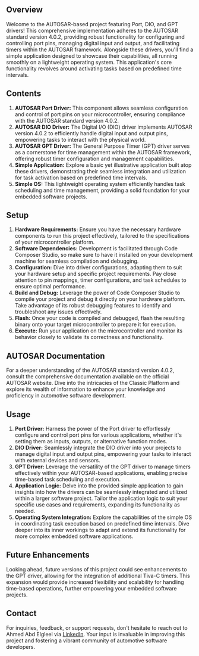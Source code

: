 ## Overview
Welcome to the AUTOSAR-based project featuring Port, DIO, and GPT drivers! This comprehensive implementation adheres to the AUTOSAR standard version 4.0.2, providing robust functionality for configuring and controlling port pins, managing digital input and output, and facilitating timers within the AUTOSAR framework. Alongside these drivers, you'll find a simple application designed to showcase their capabilities, all running smoothly on a lightweight operating system. This application's core functionality revolves around activating tasks based on predefined time intervals.

## Contents
1. **AUTOSAR Port Driver:** This component allows seamless configuration and control of port pins on your microcontroller, ensuring compliance with the AUTOSAR standard version 4.0.2.
2. **AUTOSAR DIO Driver:** The Digital I/O (DIO) driver implements AUTOSAR version 4.0.2 to efficiently handle digital input and output pins, empowering tasks to interact with the physical world.
3. **AUTOSAR GPT Driver:** The General Purpose Timer (GPT) driver serves as a cornerstone for time management within the AUTOSAR framework, offering robust timer configuration and management capabilities.
4. **Simple Application:** Explore a basic yet illustrative application built atop these drivers, demonstrating their seamless integration and utilization for task activation based on predefined time intervals.
5. **Simple OS:** This lightweight operating system efficiently handles task scheduling and time management, providing a solid foundation for your embedded software projects.

## Setup
1. **Hardware Requirements:** Ensure you have the necessary hardware components to run this project effectively, tailored to the specifications of your microcontroller platform.
2. **Software Dependencies:** Development is facilitated through Code Composer Studio, so make sure to have it installed on your development machine for seamless compilation and debugging.
3. **Configuration:** Dive into driver configurations, adapting them to suit your hardware setup and specific project requirements. Pay close attention to pin mappings, timer configurations, and task schedules to ensure optimal performance.
4. **Build and Debug:** Leverage the power of Code Composer Studio to compile your project and debug it directly on your hardware platform. Take advantage of its robust debugging features to identify and troubleshoot any issues effectively.
5. **Flash:** Once your code is compiled and debugged, flash the resulting binary onto your target microcontroller to prepare it for execution.
6. **Execute:** Run your application on the microcontroller and monitor its behavior closely to validate its correctness and functionality.

## AUTOSAR Documentation
For a deeper understanding of the AUTOSAR standard version 4.0.2, consult the comprehensive documentation available on the official AUTOSAR website. Dive into the intricacies of the Classic Platform and explore its wealth of information to enhance your knowledge and proficiency in automotive software development.

## Usage
1. **Port Driver:** Harness the power of the Port driver to effortlessly configure and control port pins for various applications, whether it's setting them as inputs, outputs, or alternative function modes.
2. **DIO Driver:** Seamlessly integrate the DIO driver into your projects to manage digital input and output pins, empowering your tasks to interact with external devices and sensors.
3. **GPT Driver:** Leverage the versatility of the GPT driver to manage timers effectively within your AUTOSAR-based applications, enabling precise time-based task scheduling and execution.
4. **Application Logic:** Delve into the provided simple application to gain insights into how the drivers can be seamlessly integrated and utilized within a larger software project. Tailor the application logic to suit your specific use cases and requirements, expanding its functionality as needed.
5. **Operating System Integration:** Explore the capabilities of the simple OS in coordinating task execution based on predefined time intervals. Dive deeper into its inner workings to adapt and extend its functionality for more complex embedded software applications.

## Future Enhancements
Looking ahead, future versions of this project could see enhancements to the GPT driver, allowing for the integration of additional Tiva-C timers. This expansion would provide increased flexibility and scalability for handling time-based operations, further empowering your embedded software projects.

## Contact
For inquiries, feedback, or support requests, don't hesitate to reach out to Ahmed Abd Elgleel via [LinkedIn](https://www.linkedin.com/in/ahmed-abd-elgleel-95a675252/). Your input is invaluable in improving this project and fostering a vibrant community of automotive software developers.
